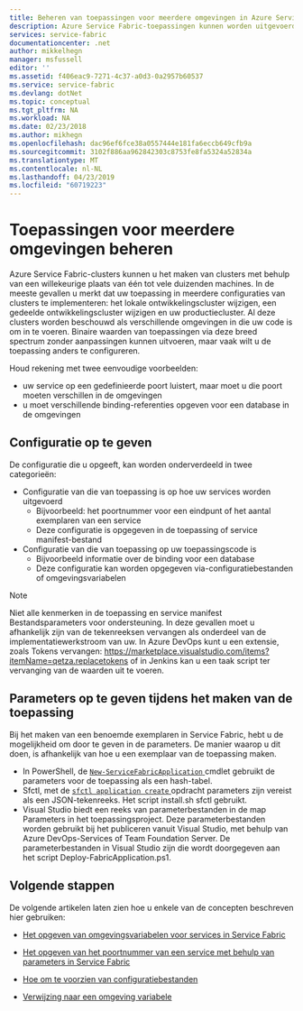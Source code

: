 ```yaml
---
title: Beheren van toepassingen voor meerdere omgevingen in Azure Service Fabric | Microsoft Docs
description: Azure Service Fabric-toepassingen kunnen worden uitgevoerd op clusters die variëren in grootte van een machine naar duizenden machines. In sommige gevallen wilt u uw toepassing configureren voor deze verschillende omgevingen verschillend. In dit artikel wordt uitgelegd hoe u parameters voor verschillende toepassingen per omgeving definiëren.
services: service-fabric
documentationcenter: .net
author: mikkelhegn
manager: msfussell
editor: ''
ms.assetid: f406eac9-7271-4c37-a0d3-0a2957b60537
ms.service: service-fabric
ms.devlang: dotNet
ms.topic: conceptual
ms.tgt_pltfrm: NA
ms.workload: NA
ms.date: 02/23/2018
ms.author: mikhegn
ms.openlocfilehash: dac96ef6fce38a0557444e181fa6eccb649cfb9a
ms.sourcegitcommit: 3102f886aa962842303c8753fe8fa5324a52834a
ms.translationtype: MT
ms.contentlocale: nl-NL
ms.lasthandoff: 04/23/2019
ms.locfileid: "60719223"
---
```

# <a name="manage-applications-for-multiple-environments"></a>Toepassingen voor meerdere omgevingen beheren

Azure Service Fabric-clusters kunnen u het maken van clusters met behulp van een willekeurige plaats van één tot vele duizenden machines. In de meeste gevallen u merkt dat uw toepassing in meerdere configuraties van clusters te implementeren: het lokale ontwikkelingscluster wijzigen, een gedeelde ontwikkelingscluster wijzigen en uw productiecluster. Al deze clusters worden beschouwd als verschillende omgevingen in die uw code is om in te voeren. Binaire waarden van toepassingen via deze breed spectrum zonder aanpassingen kunnen uitvoeren, maar vaak wilt u de toepassing anders te configureren.

Houd rekening met twee eenvoudige voorbeelden:
  - uw service op een gedefinieerde poort luistert, maar moet u die poort moeten verschillen in de omgevingen
  - u moet verschillende binding-referenties opgeven voor een database in de omgevingen

## <a name="specifying-configuration"></a>Configuratie op te geven

De configuratie die u opgeeft, kan worden onderverdeeld in twee categorieën:

- Configuratie van die van toepassing is op hoe uw services worden uitgevoerd
  - Bijvoorbeeld: het poortnummer voor een eindpunt of het aantal exemplaren van een service
  - Deze configuratie is opgegeven in de toepassing of service manifest-bestand
- Configuratie van die van toepassing op uw toepassingscode is
  - Bijvoorbeeld informatie over de binding voor een database
  - Deze configuratie kan worden opgegeven via-configuratiebestanden of omgevingsvariabelen

> [!NOTE]
> Niet alle kenmerken in de toepassing en service manifest Bestandsparameters voor ondersteuning.
> In deze gevallen moet u afhankelijk zijn van de tekenreeksen vervangen als onderdeel van de implementatiewerkstroom van uw. In Azure DevOps kunt u een extensie, zoals Tokens vervangen: https://marketplace.visualstudio.com/items?itemName=qetza.replacetokens of in Jenkins kan u een taak script ter vervanging van de waarden uit te voeren.
>

## <a name="specifying-parameters-during-application-creation"></a>Parameters op te geven tijdens het maken van de toepassing

Bij het maken van een benoemde exemplaren in Service Fabric, hebt u de mogelijkheid om door te geven in de parameters. De manier waarop u dit doen, is afhankelijk van hoe u een exemplaar van de toepassing maken.

  - In PowerShell, de [ `New-ServiceFabricApplication` ](https://docs.microsoft.com/powershell/module/servicefabric/new-servicefabricapplication?view=azureservicefabricps) cmdlet gebruikt de parameters voor de toepassing als een hash-tabel.
  - Sfctl, met de [ `sfctl application create` ](https://docs.microsoft.com/azure/service-fabric/service-fabric-sfctl-application#sfctl-application-create) opdracht parameters zijn vereist als een JSON-tekenreeks. Het script install.sh sfctl gebruikt.
  - Visual Studio biedt een reeks van parameterbestanden in de map Parameters in het toepassingsproject. Deze parameterbestanden worden gebruikt bij het publiceren vanuit Visual Studio, met behulp van Azure DevOps-Services of Team Foundation Server. De parameterbestanden in Visual Studio zijn die wordt doorgegeven aan het script Deploy-FabricApplication.ps1.

## <a name="next-steps"></a>Volgende stappen
De volgende artikelen laten zien hoe u enkele van de concepten beschreven hier gebruiken:

- [Het opgeven van omgevingsvariabelen voor services in Service Fabric](service-fabric-how-to-specify-environment-variables.md)
- [Het opgeven van het poortnummer van een service met behulp van parameters in Service Fabric](service-fabric-how-to-specify-port-number-using-parameters.md)
- [Hoe om te voorzien van configuratiebestanden](service-fabric-how-to-parameterize-configuration-files.md)

- [Verwijzing naar een omgeving variabele](service-fabric-environment-variables-reference.md)
